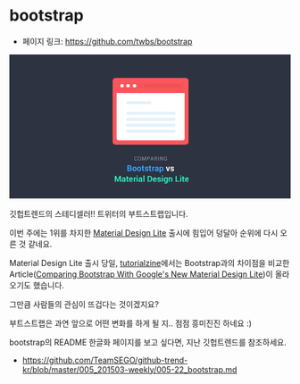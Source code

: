 # bootstrap

- 페이지 링크: https://github.com/twbs/bootstrap

[![이미지](../img/019-20.png)](http://tutorialzine.com/2015/07/comparing-bootstrap-with-mdl/)

깃헙트렌드의 스테디셀러!! 트위터의 부트스트랩입니다.

이번 주에는 1위를 차지한 [Material Design Lite](http://www.getmdl.io/) 출시에 힘입어 덩달아 순위에 다시 오른 것 같네요.

Material Design Lite 출시 당일, [tutorialzine](http://tutorialzine.com/)에서는 Bootstrap과의 차이점을 비교한 Article([Comparing Bootstrap With Google's New Material Design Lite](http://tutorialzine.com/2015/07/comparing-bootstrap-with-mdl/))이 올라오기도 했습니다.

그만큼 사람들의 관심이 뜨겁다는 것이겠지요?

부트스트랩은 과연 앞으로 어떤 변화를 하게 될 지.. 점점 흥미진진 하네요 :)

bootstrap의 README 한글화 페이지를 보고 싶다면, 지난 깃헙트렌드를 참조하세요.
- https://github.com/TeamSEGO/github-trend-kr/blob/master/005_201503-weekly/005-22_bootstrap.md
